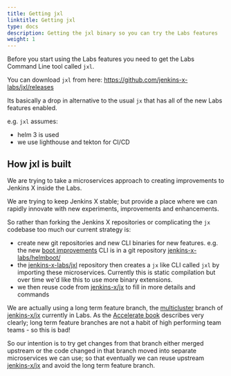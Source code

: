 ```yaml
---
title: Getting jxl
linktitle: Getting jxl
type: docs
description: Getting the jxl binary so you can try the Labs features
weight: 1
---
```


Before you start using the Labs features you need to get the Labs Command Line tool called `jxl`.

You can download `jxl` from here: https://github.com/jenkins-x-labs/jxl/releases

Its basically a drop in alternative to the usual `jx` that has all of the new Labs features enabled.

e.g. `jxl` assumes:

* helm 3 is used
* we use lighthouse and tekton for CI/CD

## How jxl is built

We are trying to take a microservices approach to creating improvements to Jenkins X inside the Labs.

We are trying to keep Jenkins X stable; but provide a place where we can rapidly innovate with new experiments, improvements and enhancements.

So rather than forking the Jenkins X repositories or complicating the `jx` codebase too much our current strategy is:

* create new git repositories and new CLI binaries for new features. e.g. the new [boot improvements](/docs/labs/boot/) CLI is in a git repository [jenkins-x-labs/helmboot/](https://github.com/jenkins-x-labs/helmboot/) 
* the [jenkins-x-labs/jxl](https://github.com/jenkins-x-labs/jxl) repository then creates a `jx` like CLI called `jxl` by importing these microservices. Currently this is static compilation but over time we'd like this to use more binary extensions.
* we then reuse code from [jenkins-x/jx](https://github.com/jenkins-x/jx/) to fill in more details and commands

We are actually using a long term feature branch, the [multicluster](https://github.com/jenkins-x/jx/tree/multicluster) branch of [jenkins-x/jx](https://github.com/jenkins-x/jx/tree/multicluster) currently in Labs. As the [Accelerate book](/docs/overview/accelerate/) describes very clearly; long term feature branches are not a habit of high performing team teams - so this is bad! 

So our intention is to try get changes from that branch either merged upstream or the code changed in that branch moved into separate microservices we can use; so that eventually we can reuse upstream [jenkins-x/jx](https://github.com/jenkins-x/jx/) and avoid the long term feature branch. 
